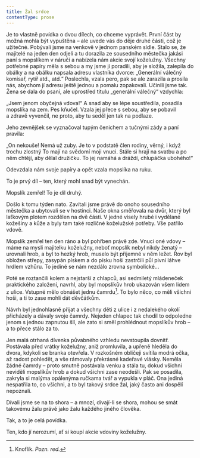```yaml
---
title: Žal srdce
contentType: prose
---
```


Je to vlastně povídka o dvou dílech, co chceme vyprávět. První část by možná mohla být vypuštěna – ale uvede vás do děje druhé části, což je užitečné. Pobývali jsme na venkově v jednom panském sídle. Stalo se, že majitelé na jeden den odjeli a tu dorazila ze sousedního městečka jakási paní s mopslíkem v náručí a nabízela nám akcie svojí koželužny. Všechny potřebné papíry měla s sebou a my jsme jí poradili, aby je složila, zalepila do obálky a na obálku napsala adresu vlastníka dvorce: „Generální válečný komisař, rytíř atd., atd.“ Poslechla, vzala pero, pak se ale zarazila a prosila nás, abychom jí adresu ještě jednou a pomalu zopakovali. Učinili jsme tak. Žena se dala do psaní, ale uprostřed titulu „generální válečný“ vzdychla:

„Jsem jenom obyčejná vdova!“ A snad aby se lépe soustředila, posadila mopslíka na zem. Pes kňučel. Vzala jej přece s sebou, aby se pobavil a zdravě vyvenčil, ne proto, aby tu seděl jen tak na podlaze.

Jeho zevnějšek se vyznačoval tupým čenichem a tučnými zády a paní pravila:

„On nekouše! Nemá už zuby. Je to v podstatě člen rodiny, věrný, i když trochu zlostný To mají na svědomí moji vnuci. Stále si hrají na svatbu a po něm chtějí, aby dělal družičku. To jej namáhá a dráždí, chlupáčka ubohého!“

Odevzdala nám svoje papíry a opět vzala mopslíka na ruku.

To je prvý díl – ten, který mohl snad být vynechán.

Mopslík zemřel! To je díl druhý.

Došlo k tomu týden nato. Zavítali jsme právě do onoho sousedního městečka a ubytovali se v hostinci. Naše okna směřovala na dvůr, který byl laťkovým plotem rozdělen na dvě části. V jedné visely hrubé i vydělané kožešiny a kůže a byly tam také rozličné koželužské potřeby. Vše patřilo vdově.

Mopslík zemřel ten den ráno a byl pohřben právě zde. Vnuci oné vdovy – máme na mysli majitelku koželužny, neboť mopslík nebyl nikdy ženatý – urovnali hrob, a byl to hezký hrob, muselo být příjemné v něm ležet. Rov byl obložen střepy, zasypán pískem a do písku hoši zastrčili půl pivní láhve hrdlem vzhůru. To jediné se nám nezdálo zrovna symbolické…

Poté se roztančili kolem a nejstarší z chlapců, asi sedmiletý mládeneček praktického založení, navrhl, aby byl mopslíkův hrob ukazován všem lidem z ulice. Vstupné mělo obnášet jednu čamrdu[^5]. To bylo něco, co měli všichni hoši, a ti to zase mohli dát děvčátkům.

Návrh byl jednohlasně přijat a všechny děti z ulice i z nedalekého okolí přicházely a dávaly svoje čamrdy. Nejeden chlapec tak chodil to odpoledne jenom s jednou zapnutou šlí, ale zato si směl prohlédnout mopslíkův hrob – a to přece stálo za to.

Jen malá otrhaná dívenka půvabného vzhledu nevstoupila dovnitř. Postávala před vrátky koželužny, aniž promluvila, a upřeně hleděla do dvora, kdykoli se branka otevřela. V rozkošném obličeji svítila modrá očka, až radost pohledět, a vše rámovaly překrásné kadeřavé vlásky. Neměla žádné čamrdy – proto smutně postávala venku a stála tu, dokud všichni neviděli mopslíkův hrob a dokud všichni zase neodešli. Pak se posadila, zakryla si malýma opálenýma ručkama tvář a vypukla v pláč. Ona jediná nespatřila to, co všichni, a to byl takový srdce žal, jaký často ani dospělí nepoznali.

Dívali jsme se na to shora – a mnozí, dívají-li se shora, mohou se smát takovému žalu právě jako žalu každého jiného člověka.

Tak, a to je celá povídka.

Ten, kdo jí nerozumí, ať si koupí akcie vdoviny koželužny.

[^5]: Knoflík. _Pozn. red._
